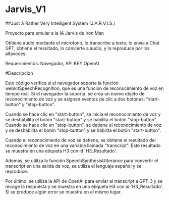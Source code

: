 # Jarvis_V1

##Just A Rather Very Intelligent System (J.A.R.V.I.S.)

Proyecto para emular a la IA Jarvis de Iron Man


Obtiene audio mediante el microfono, lo transcribe a texto, lo envía a Chat GPT, obtiene el resultado, lo convierte a audio, y lo reproduce por los altavoces.

Requerimientos: Navegador, API KEY OpenAI

#Descripcion

Este código verifica si el navegador soporta la función webkitSpeechRecognition, que es una función de reconocimiento de voz en tiempo real. Si el navegador la soporta, se crea un nuevo objeto de reconocimiento de voz y se asignan eventos de clic a dos botones: "start-button" y "stop-button".

Cuando se hace clic en "start-button", se inicia el reconocimiento de voz y se deshabilita el botón "start-button" y se habilita el botón "stop-button". Cuando se hace clic en "stop-button", se detiene el reconocimiento de voz y se deshabilita el botón "stop-button" y se habilita el botón "start-button".

Cuando el reconocimiento de voz se detiene, se obtiene el resultado del reconocimiento de voz en una variable llamada "transcript". Este resultado se muestra en una etiqueta H3 con id 'H3_Resultado'.

Además, se utiliza la función SpeechSynthesisUtterance para convertir el transcript en una salida de voz, se utiliza el lenguaje español y se reproduce.

Por último, se utiliza la API de OpenAI para enviar el transcript a GPT-3 y se recoge la respuesta y se muestra en una etiqueta H3 con id 'H3_Resultado'. Si se produce algún error se muestra en el mismo lugar.





